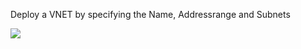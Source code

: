 Deploy a VNET by specifying the Name, Addressrange and Subnets

<a href="https://portal.azure.com/#create/Microsoft.Template/uri/https%3A%2F%2Fraw.githubusercontent.com%2Ftvuylsteke%2Fazure-arm%2Fmaster%2FAzureFirewall%2Fazuredeploy.json" target="_blank">
    <img src="http://azuredeploy.net/deploybutton.png"/>
</a>